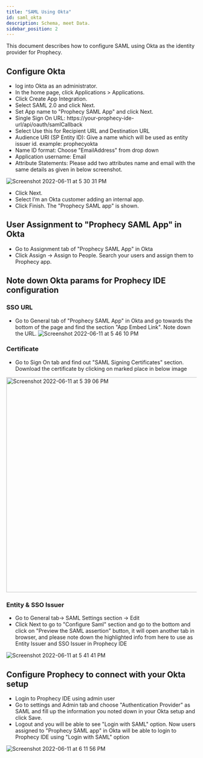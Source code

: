 ```yaml
---
title: "SAML Using Okta"
id: saml_okta
description: Schema, meet Data.
sidebar_position: 2
---
```


This document describes how to configure SAML using Okta as the identity provider for Prophecy.


## Configure Okta
- log into Okta as an administrator.
- In the home page, click Applications > Applications.
- Click Create App Integration.
- Select SAML 2.0 and click Next.
- Set App name to "Prophecy SAML App" and click Next.
- Single Sign On URL: https://your-prophecy-ide-url/api/oauth/samlCallback
- Select Use this for Recipient URL and Destination URL
- Audience URI (SP Entity ID): Give a name which will be used as entity issuer id. example: prophecyokta 
- Name ID format: Choose "EmailAddress" from drop down
- Application username: Email 
- Attribute Statements: Please add two attributes name and email with the same details as given in below screenshot. 

![Screenshot 2022-06-11 at 5 30 31 PM](https://user-images.githubusercontent.com/59466885/173188607-ed5c89c9-8fcc-47a2-ba8c-966d45729b50.png)


- Click Next.
- Select I’m an Okta customer adding an internal app.
- Click Finish. The "Prophecy SAML app" is shown.

## User Assignment to "Prophecy SAML App" in Okta
 - Go to Assignment tab of "Prophecy SAML App" in Okta
 - Click Assign -> Assign to People. Search your users and assign them to Prophecy app.

## Note down Okta params for Prophecy IDE configuration
### SSO URL 
- Go to General tab of "Prophecy SAML App" in Okta and go towards the bottom of the page and find the section "App Embed Link". Note down the URL.
![Screenshot 2022-06-11 at 5 46 10 PM](https://user-images.githubusercontent.com/59466885/173188012-d6885bc4-3d32-42e5-b42c-89574343bd35.png)

### Certificate
- Go to Sign On tab and find out "SAML Signing Certificates" section. Download the certificate by clicking on marked place in below image
<img width="569" alt="Screenshot 2022-06-11 at 5 39 06 PM" src="https://user-images.githubusercontent.com/59466885/173188121-6324269d-c883-44b5-8462-32fb9014dc61.png">

### Entity & SSO Issuer
- Go to General tab-> SAML Settings section -> Edit
- Click Next to go to "Configure Saml" section and go to the bottom and click on "Preview the SAML assertion" button, it will open another tab in browser, and please note down the highlighted info from here to use as Entity Issuer and SSO Issuer in Prophecy IDE

![Screenshot 2022-06-11 at 5 41 41 PM](https://user-images.githubusercontent.com/59466885/173188309-17494cc7-7a1c-407e-bc80-3bd1bc122f67.png)

## Configure Prophecy to connect with your Okta setup
- Login to Prophecy IDE using admin user
- Go to settings and Admin tab and choose "Authentication Provider" as SAML and fill up the information you noted down in your Okta setup and click Save. 
- Logout and you will be able to see "Login with SAML" option. Now users assigned to "Prophecy SAML app" in Okta will be able to login to Prophecy IDE using "Login with SAML" option

![Screenshot 2022-06-11 at 6 11 56 PM](https://user-images.githubusercontent.com/59466885/173188539-b445f4f9-d83e-4cab-98fc-7e2447f60ebb.png)

